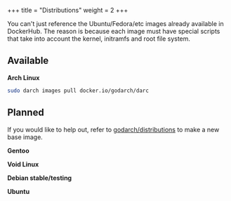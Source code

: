 +++
title = "Distributions"
weight = 2
+++

You can't just reference the Ubuntu/Fedora/etc images already available in DockerHub. The reason is because each image must have special scripts that take into account the kernel, initramfs and root file system.

## Available

**Arch Linux**

```bash
sudo darch images pull docker.io/godarch/darc
```

## Planned

If you would like to help out, refer to [godarch/distributions](https://github.com/godarch/distributions) to make a new base image.

**Gentoo**

**Void Linux**

**Debian stable/testing**

**Ubuntu**